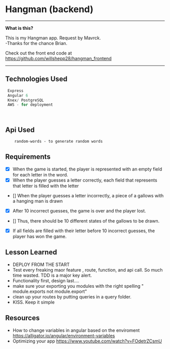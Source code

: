 # Hangman (backend)


----

**What is this?** 

This is my Hangman app. Request by Mavrck.<br>
-Thanks for the chance Brian.<br>

Check out the front end code at https://github.com/willshepp28/hangman_frontend

---


## Technologies Used

```js
 Express
 Angular 6
 Knex/ PostgreSQL
 AWS - for deployment

 
```


## Api Used

```
    random-words - to generate random words
```


  ## Requirements

  - [X] When the game is started, the player is represented with an empty field for each letter in the word.
  - [X] When the player guesses a letter correctly, each field that represents that letter is filled with the letter
  - [] When the player guesses a letter incorrectly, a piece of a gallows with a hanging man is drawn
  - [X] After 10 incorrect guesses, the game is over and the player lost.
  - [] Thus, there should be 10 different states of the gallows to be drawn.
  - [X] If all fields are filled with their letter before 10 incorrect guesses, the player has won the game.


## Lesson Learned

- DEPLOY FROM THE START
- Test every freaking maor feature , route, function, and api call. So much time wasted. TDD is a major key alert.
- Functionality first, design last....
- make sure your exporting you modules with the right spelling " module.exports not module.export"
- clean up your routes by putting queries in a query folder.
- KISS. Keep it simple


## Resources 

- How to change variables in angular based on the enviroment https://alligator.io/angular/environment-variables
- Optimizing your app https://www.youtube.com/watch?v=FOdetrZCsmU